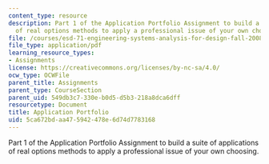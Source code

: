 ```yaml
---
content_type: resource
description: Part 1 of the Application Portfolio Assignment to build a suite of applications
  of real options methods to apply a professional issue of your own choosing.
file: /courses/esd-71-engineering-systems-analysis-for-design-fall-2008/5ca672bdaa475942478e6d74d7783168_ap_assn1.pdf
file_type: application/pdf
learning_resource_types:
- Assignments
license: https://creativecommons.org/licenses/by-nc-sa/4.0/
ocw_type: OCWFile
parent_title: Assignments
parent_type: CourseSection
parent_uid: 549db3c7-330e-b0d5-d5b3-218a8dca6dff
resourcetype: Document
title: Application Portfolio
uid: 5ca672bd-aa47-5942-478e-6d74d7783168
---
```

Part 1 of the Application Portfolio Assignment to build a suite of applications of real options methods to apply a professional issue of your own choosing.